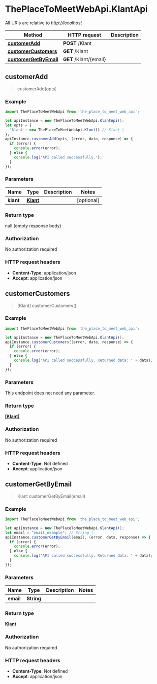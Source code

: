 # ThePlaceToMeetWebApi.KlantApi

All URIs are relative to *http://localhost*

Method | HTTP request | Description
------------- | ------------- | -------------
[**customerAdd**](KlantApi.md#customerAdd) | **POST** /Klant | 
[**customerCustomers**](KlantApi.md#customerCustomers) | **GET** /Klant | 
[**customerGetByEmail**](KlantApi.md#customerGetByEmail) | **GET** /Klant/{email} | 



## customerAdd

> customerAdd(opts)



### Example

```javascript
import ThePlaceToMeetWebApi from 'the_place_to_meet_web_api';

let apiInstance = new ThePlaceToMeetWebApi.KlantApi();
let opts = {
  'klant': new ThePlaceToMeetWebApi.Klant() // Klant | 
};
apiInstance.customerAdd(opts, (error, data, response) => {
  if (error) {
    console.error(error);
  } else {
    console.log('API called successfully.');
  }
});
```

### Parameters


Name | Type | Description  | Notes
------------- | ------------- | ------------- | -------------
 **klant** | [**Klant**](Klant.md)|  | [optional] 

### Return type

null (empty response body)

### Authorization

No authorization required

### HTTP request headers

- **Content-Type**: application/json
- **Accept**: application/json


## customerCustomers

> [Klant] customerCustomers()



### Example

```javascript
import ThePlaceToMeetWebApi from 'the_place_to_meet_web_api';

let apiInstance = new ThePlaceToMeetWebApi.KlantApi();
apiInstance.customerCustomers((error, data, response) => {
  if (error) {
    console.error(error);
  } else {
    console.log('API called successfully. Returned data: ' + data);
  }
});
```

### Parameters

This endpoint does not need any parameter.

### Return type

[**[Klant]**](Klant.md)

### Authorization

No authorization required

### HTTP request headers

- **Content-Type**: Not defined
- **Accept**: application/json


## customerGetByEmail

> Klant customerGetByEmail(email)



### Example

```javascript
import ThePlaceToMeetWebApi from 'the_place_to_meet_web_api';

let apiInstance = new ThePlaceToMeetWebApi.KlantApi();
let email = "email_example"; // String | 
apiInstance.customerGetByEmail(email, (error, data, response) => {
  if (error) {
    console.error(error);
  } else {
    console.log('API called successfully. Returned data: ' + data);
  }
});
```

### Parameters


Name | Type | Description  | Notes
------------- | ------------- | ------------- | -------------
 **email** | **String**|  | 

### Return type

[**Klant**](Klant.md)

### Authorization

No authorization required

### HTTP request headers

- **Content-Type**: Not defined
- **Accept**: application/json

